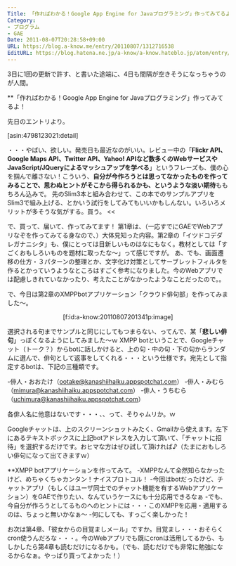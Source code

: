 ```yaml
---
Title: 「作ればわかる！Google App Engine for Javaプログラミング」作ってみてるよ！(1)
Category:
- プログラム
- GAE
Date: 2011-08-07T20:28:58+09:00
URL: https://blog.a-know.me/entry/20110807/1312716538
EditURL: https://blog.hatena.ne.jp/a-know/a-know.hateblo.jp/atom/entry/12921228815727979515
---
```





3日に1回の更新で許す、と書いた途端に、4日も間隔が空きそうになっちゃうのが人間。



**「作ればわかる！Google App Engine for Javaプログラミング」作ってみてるよ！

先日のエントリより。


>>
[asin:4798123021:detail]


・・・やばい、欲しい。発売日も最近なのがいい。レビュー中の「<span class="deco" style="font-weight:bold;">Flickr API、Google Maps API、Twitter API、Yahoo! APIなど数多くのWebサービスやJavaScript/JQueryによるマッシュアップを学べる</span>」というフレーズも、僕の心を掴んで離さない！こういう、<span class="deco" style="font-weight:bold;">自分が今作ろうとは思ってなかったものを作ってみることで、思わぬヒントがそこから得られるかも、というような淡い期待</span>ももちろん込みで。
先のSlim3本と組み合わせて、この本でのサンプルアプリをSlim3で組み上げる、とかいう試行をしてみてもいいかもしんない。いろいろメリットが多そうな気がする。買う。
<<


で、買って、届いて、作ってみてます！
第1章は、（一応すでにGAEでWebアプリなぞを作ってみてる身なので、）大体見知った内容。第2章の「イツドコデダレガナニシタ」も、僕にとっては目新しいものはなにもなく。教材としては「すごくおもしろいものを題材に取ったな〜」って感じですが。
あ、でも、画面遷移の仕方・３パターンの整理とか、文字化け対策としてサーブレットフィルタを作るとかっていうようなところはすごく参考になりました。今のWebアプリでは配慮しきれていなかったり、考えたことがなかったようなことだったので。。

で、今日は第2章のXMPPbotアプリケーション「クラウド俳句部」を作ってみました〜。



<div align=center>[f:id:a-know:20110807201341p:image]</div>

選択される句までサンプルと同じにしてもつまらない、ってんで、某「<span class="deco" style="font-weight:bold;">悲しい俳句</span>」っぽくなるようにしてみました〜ｗ
XMPP botということで、Googleチャット（トーク？）からbotに話しかけると、上の句・中の句・下の句からランダムに選んで、俳句として返事をしてくれる・・・という仕様です。宛先として指定するbotは、下記の三種類です。


-俳人・おおたけ（ootake@kanashiihaiku.appspotchat.com）
-俳人・みむら（mimura@kanashiihaiku.appspotchat.com）
-俳人・うちむら（uchimura@kanashiihaiku.appspotchat.com）


各俳人名に他意はないです・・・、、って、そりゃムリか。ｗ

Googleチャットは、上のスクリーンショットみたく、Gmailから使えます。左下にあるテキストボックスに上記botアドレスを入力して頂いて、「チャットに招待」を選択するだけです。おヒマな方はぜひ試して頂ければ♪（たまにおもしろい俳句になって出てきますｗ）



**XMPP botアプリケーションを作ってみて。
-XMPPなんて全然知らなかったけど、めちゃくちゃカンタン！ナイスプロトコル！
-今回はbotだったけど、チャットアプリ（もしくはユーザ同士でのチャット機能を有するWebアプリケーション）をGAEで作りたい、なんていうケースにも十分応用できるなぁ
-でも、今自分が作ろうとしてるものへのヒントには・・・このXMPPを応用・適用するのは、ちょっと無いかなぁ〜
-何にしても、すっごく楽しかった！



お次は第4章、「彼女からの目覚ましメール」ですか。目覚まし・・・おそらくcron使うんだろな・・・。今のWebアプリでも既にcronは活用してるから、もしかしたら第4章も読むだけになるかも。（でも、読むだけでも非常に勉強になるからなぁ。やっぱり買ってよかった！）


<script src="https://moshi-moshi.moshimo.works/moshimoshi/a_know_blog/20110807-1312716538?title=%E3%80%8C%E4%BD%9C%E3%82%8C%E3%81%B0%E3%82%8F%E3%81%8B%E3%82%8B%EF%BC%81Google%20App%20Engine%20for%20Java%E3%83%97%E3%83%AD%E3%82%B0%E3%83%A9%E3%83%9F%E3%83%B3%E3%82%B0%E3%80%8D%E4%BD%9C%E3%81%A3%E3%81%A6%E3%81%BF%E3%81%A6%E3%82%8B%E3%82%88%EF%BC%81(1)"></script>
